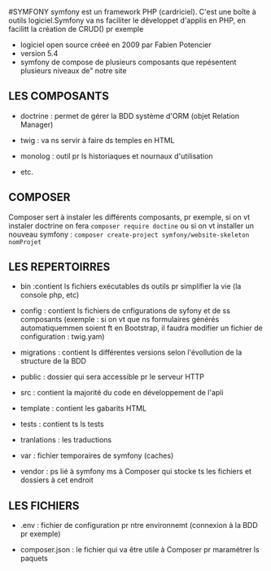 #SYMFONY
symfony est un framework PHP (cardriciel). C'est une boîte à outils logiciel.Symfony va ns faciliter le développet d'applis en PHP, en facilitt la création de CRUD() pr exemple

- logiciel open source créeé en 2009 par Fabien Potencier
- version 5.4
- symfony de compose de plusieurs composants que repésentent plusieurs niveaux de" notre site

## LES COMPOSANTS
- doctrine : permet de gérer la BDD système d'ORM (objet Relation Manager)

- twig : va ns servir à faire ds temples en HTML
- monolog : outil pr ls historiaques et nournaux d'utilisation
- etc.

## COMPOSER
Composer sert à instaler les différents composants, pr exemple, si on vt instaler doctrine on fera `composer require doctine` ou si on vt installer un nouveau symfony : `composer create-project symfony/website-skeleton nomProjet`

## LES REPERTOIRRES
- bin :contient ls fichiers exécutables ds outils pr simplifier la vie (la console php, etc)

- config : contient ls fichiers de cnfigurations de syfony et de ss composants (exemple : si on vt que ns  formulaires générés automatiquemmen soient ft en Bootstrap, il faudra modifier un fichier de configuration : twig.yam)

- migrations : contient ls différentes versions selon l'évollution de la structure de la BDD

- public : dossier qui sera accessible pr le serveur HTTP

- src : contient la majorité du code en développement de l'apli

- template : contient les gabarits HTML

- tests : contient ts ls tests

- tranlations : les traductions

- var : fichier temporaires de symfony (caches)

- vendor : ps lié à symfony ms à Composer qui stocke ts les fichiers et dossiers à cet endroit

## LES FICHIERS

- .env : fichier de configuration pr ntre environnemt (connexion à la BDD pr exemple)

- composer.json : le fichier qui va être utile à Composer pr maramétrer ls paquets